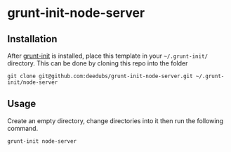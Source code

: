# grunt-init-node-server

[grunt-init]: http://gruntjs.com/project-scaffolding

## Installation

After [grunt-init][] is installed, place this template in your `~/.grunt-init/` directory.  This can be done by cloning this repo into the folder

```
git clone git@github.com:deedubs/grunt-init-node-server.git ~/.grunt-init/node-server
```

## Usage

Create an empty directory, change directories into it then run the following command.

```
grunt-init node-server
```
